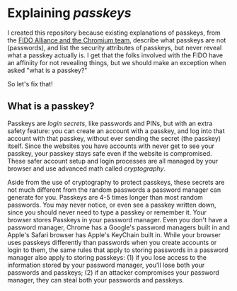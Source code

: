 # Explaining *passkeys*

I created this repository because existing explanations of passkeys, from the [FIDO Alliance and the Chromium team](./previous-explanations.md), describe what passkeys are not (passwords), and list the security attributes of passkeys, but never reveal what a passkey actually is. I get that the folks involved with the FIDO have an affiniity for not revealing things, but we should make an exception when asked "what is a passkey?"

So let's fix that!

## What is a passkey?

Passkeys are *login secrets*, like passwords and PINs, but with an extra safety feature: you can create an account with a passkey, and log into that account with that passkey, without ever sending the secret (the passkey) itself. Since the websites you have accounts with never get to see your passkey, your passkey stays safe even if the website is compromised. These safer account setup and login processes are all managed by your browser and use advanced math called *cryptography*.

Aside from the use of cryptography to protect passkeys, these secrets are not much different from the random passwords a password manager can generate for you. Passkeys are 4-5 times longer than most random passwords. You may never notice, or even see a passkey written down, since you should never need to type a passkey or remember it. Your browser stores Passkeys in your password manager. Even you don't have a password manager, Chrome has a Google's password managers built in and Apple's Safari browser has Apple's KeyChain built in. While your browser uses passkeys differently than passwords when you create accounts or login to them, the same rules that apply to storing passwords in a password manager also apply to storing passkeys: (1) if you lose access to the information stored by your password manager, you’ll lose both your passwords and passkeys; (2) if an attacker compromises your password manager, they can steal both your passwords and passkeys.

